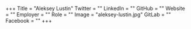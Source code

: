 +++
Title = "Aleksey Lustin"
Twitter = ""
LinkedIn = ""
GitHub = ""
Website = ""
Employer = ""
Role = ""
Image = "aleksey-lustin.jpg"
GitLab = ""
Facebook = ""
+++
